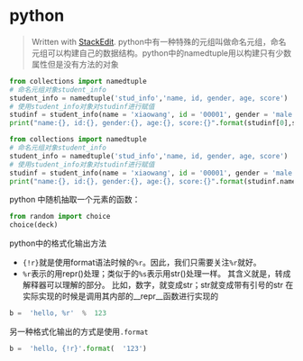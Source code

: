 # python
> Written with [StackEdit](https://stackedit.io/).
python中有一种特殊的元组叫做命名元组，命名元组可以构建自己的数据结构。python中的namedtuple用以构建只有少数属性但是没有方法的对象
```python
from collections import namedtuple
# 命名元组对象student_info
student_info = namedtuple('stud_info','name, id, gender, age, score')
# 使用student_info对象对studinf进行赋值
studinf = student_info(name = 'xiaowang', id = '00001', gender = 'male', age = 22, score = 99)
print("name:{}, id:{}, gender:{}, age:{}, score:{}".format(studinf[0],studinf[1],studinf[2],studinf[3],studinf[4]))
```
```python 
from collections import namedtuple
# 命名元组对象student_info
student_info = namedtuple('stud_info','name, id, gender, age, score')
# 使用student_info对象对studinf进行赋值
studinf = student_info(name = 'xiaowang', id = '00001', gender = 'male', age = 22, score = 99)
print("name:{}, id:{}, gender:{}, age:{}, score:{}".format(studinf.name,studinf.id,studinf.gender,studinf.age,studinf.score))
```
python 中随机抽取一个元素的函数：
```python 
from random import choice
choice(deck)
```
python中的格式化输出方法
-   `{!r}`就是使用format语法时候的`%r`。因此，我们只需要关注`%r`就好。
- `%r`表示的用repr()处理；类似于的`%s`表示用str()处理一样。
其含义就是，转成解释器可以理解的部分。
比如，数字，就变成str；str就变成带有引号的str
在实际实现的时候是调用其内部的__repr__函数进行实现的
```python
b =  'hello, %r'  %  123
```
另一种格式化输出的方式是使用`.format`
```python
b =  'hello, {!r}'.format(  '123')
```

<!--stackedit_data:
eyJoaXN0b3J5IjpbMTg3MTU4NzcwMiwtMTA1MTgyNDQ1OSwxMj
A5NTkwNzA4LDE4NTk3MjY5MV19
-->